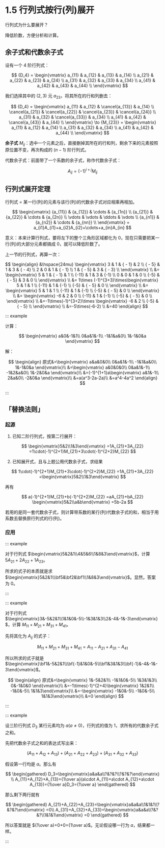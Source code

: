 # 1.5 行列式按行(列)展开

行列式为什么要展开？

降低阶数，方便分析和计算。

## 余子式和代数余子式

设有一个 4 阶行列式：

$$
{D_4} = \begin{vmatrix}
   a_{11} & a_{12} & a_{13} & a_{14}  \\
   a_{21} & a_{22} & a_{23} & a_{24}  \\
   a_{31} & a_{32} & a_{33} & a_{34}  \\
   a_{41} & a_{42} & a_{43} & a_{44}  \\
 \end{vmatrix}
$$

我们选择其中的 $(2,3)$ 元 $a_{23}$，将其所在的行和列删去：

$$
{D_4} = \begin{vmatrix}
   a_{11} & a_{12} & \cancel{a_{13}} & a_{14}  \\
   \cancel{a_{21}} & \cancel{a_{22}} & \cancel{a_{23}} & \cancel{a_{24}}  \\
   a_{31} & a_{32} & \cancel{a_{33}} & a_{34}  \\
   a_{41} & a_{42} & \cancel{a_{43}} & a_{44}  \\
 \end{vmatrix} \to {M_{23}} = \begin{vmatrix}
   a_{11} & a_{12} & a_{14}  \\
   a_{31} & a_{32} & a_{34}  \\
   a_{41} & a_{42} & a_{44}  \\
 \end{vmatrix}
$$

**余子式** $M_{ij}$：选中一个元素之后，直接删掉其所在的行和列，剩余下来的元素按照原位置不变，再次构成的 $(n-1)$ 阶行列式。

代数余子式：前面带了一个系数的余子式，称作代数余子式：

$$
A_{ij}=(-1)^{i+j}M_{ij}
$$

## 行列式展开定理

行列式 = 某一行(列)的元素与该行(列)的代数余子式对应相乘再相加。

$$
\begin{vmatrix}
   {a_{11}} & {a_{12}} &  \cdots  & {a_{1n}}  \\
   {a_{21}} & {a_{22}} &  \cdots  & {a_{2n}}  \\
    \vdots  &  \vdots  &  \ddots  &  \vdots   \\
   {a_{n1}} & {a_{n2}} &  \cdots  & {a_{nn}}  \\
\end{vmatrix}
 = a_{i1}A_{i1}+a_{i2}A_{i2}+\cdots+a_{in}A_{in}
$$

意义：本来计算行列式，要将左下的整个三角形区域都化为 $0$，现在只需要把某一行(列)的大部分元素都搞成 $0$，就可以降低阶数了。

上一节的行列式，再算一次：

$$
\begin{align}
&\hspace{24mu} \begin{vmatrix}
   3 & 1 & { - 1} & 2  \\
   { - 5} & 1 & 3 & { - 4}  \\
   2 & 0 & 1 & { - 1}  \\
   1 & { - 5} & 3 & { - 3}  \\
 \end{vmatrix} \\
 &= \begin{vmatrix}
   5 & 1 & { - 1} & 1  \\
   {-11} & 1 & 3 & {-1}  \\
   0 & 0 & 1 & 0  \\
   {-5} & { - 5} & 3 & 0  \\
 \end{vmatrix} \\
 &= 1\times (-1)^{3+3}\times\begin{vmatrix}
   5 & 1 & 1  \\
   {-11} & 1 & {-1}  \\
   {-5} & { - 5} & 0  \\
 \end{vmatrix} \\
 &= \begin{vmatrix}
   5 & 1 & 1  \\
   {-11} & 1 & {-1}  \\
   {-5} & { - 5} & 0  \\
 \end{vmatrix} \\
 &= \begin{vmatrix}
   -6 & 2 & 0  \\
   {-11} & 1 & {-1}  \\
   {-5} & { - 5} & 0  \\
 \end{vmatrix} \\
 &=-1\times(-1)^{3+2}\times \begin{vmatrix}
   -6 & 2  \\
   {-5} & { - 5}  \\
 \end{vmatrix} \\
 &=-5\times(-6-2) \\
 &=40
\end{align}
$$

::: example

计算：

$$
\begin{vmatrix}
a&0&-1&1\\
0&a&1&-1\\
-1&1&a&0\\
1&-1&0&a
\end{vmatrix}
$$

解：

$$
\begin{align}
原式&=\begin{vmatrix}
  a&a&0&0\\
  0&a&1&-1\\
  -1&1&a&0\\
  1&-1&0&a
\end{vmatrix}\\
&=\begin{vmatrix}
  a&0&0&0\\
  0&a&1&-1\\
  -1&2&a&0\\
  1&-2&0&a
\end{vmatrix}\\
&=(-1)^{1+1}a\begin{vmatrix}
  a&1&-1\\
  2&a&0\\
  -2&0&a
\end{vmatrix}\\
&=a(a^3-2a-2a)\\
&=a^4-4a^2
\end{align}
$$

:::

## 「替换法则」

### 起源

1. 已知二阶行列式，按第二行展开：

$$
\begin{vmatrix}5&2\\1&3\end{vmatrix}
=1A_{21}+3A_{22}
=1\cdot(-1)^{2+1}M_{21}+3\cdot(-1)^{2+2}M_{22}
$$

2. 已知展开式，且与上题公用代数余子式，求结果

$$
1\cdot(-1)^{2+1}M_{21}+3\cdot(-1)^{2+2}M_{22}
=1A_{21}+3A_{22}
=\begin{vmatrix}5&2\\1&3\end{vmatrix}
$$

再有

$$
a(-1)^{2+1}M_{21}+b(-1)^{2+2}M_{22}
=aA_{21}+bA_{22}
\begin{vmatrix}5&2\\a&b\end{vmatrix}
=5b-2a
$$

若用的是同一套代数余子式，则计算带系数的某行(列)代数余子式的和，相当于用系数去替换原行列式的行(列)。

### 应用

::: example

对于行列式 $\begin{vmatrix}5&2&1\\4&5&6\\1&8&3\end{vmatrix}$，计算 $5A_{21}+2A_{22}+1A_{23}$。

所求的式子的本质就是求 $\begin{vmatrix}5&2&1\\\bf5&\bf2&\bf1\\1&8&3\end{vmatrix}$。显然，答案为 $0$。

:::

::: example

对于行列式 $\begin{vmatrix}3&-5&2&1\\1&1&0&-5\\-1&3&1&3\\2&-4&-1&-3\end{vmatrix}$，计算 $M_{11}+M_{21}+M_{31}+M_{41}$。

先将其化为 $A_{ij}$ 的式子：

$$
M_{11}+M_{21}+M_{31}+M_{41}=A_{11}-A_{21}+A_{31}-A_{41}
$$

所以所求的式子就是 $\begin{vmatrix}\bf1&-5&2&1\\\bf{-1}&1&0&-5\\\bf1&3&1&3\\\bf{-1}&-4&-1&-3\end{vmatrix}$。

$$
\begin{align}
原式&=\begin{vmatrix}
  1&-5&2&1\\
  -1&1&0&-5\\
  1&3&1&3\\
  0&-1&0&0
\end{vmatrix}\\
&=-1\times(-1)^{2+4}\begin{vmatrix}
  1&2&1\\
  -1&0&-5\\
  1&1&3\end{vmatrix}\\
&=-\begin{vmatrix}
  -1&0&-5\\
  -1&0&-5\\
  1&1&3\end{vmatrix}\\
&=0
\end{align}
$$

:::

::: example

设三阶行列式 $D_3$ 某行元素均为 $a(a\ne0)$，行列式的值为 $1$，求所有的代数余子式之和。

先把代数余子式之和的表达式写出来：

$$
(A_{11}+A_{12}+A_{13})+(A_{21}+A_{22}+A_{23})+(A_{31}+A_{32}+A_{33})
$$

假设第一行均是 $a$。那么有

$$
\begin{gathered}
D_3=\begin{vmatrix}a&a&a\\?&?&?\\?&?&?\end{vmatrix} \\
A_{11}+A_{12}+A_{13}={1\over a}(a\cdot A_{11}+a\cdot A_{12}+a\cdot A_{13})={1\over a}D_3={1\over a}
\end{gathered}
$$

那么剩下两行就有

$$
\begin{gathered}
A_{21}+A_{22}+A_{23}=\begin{vmatrix}a&a&a\\1&1&1\\?&?&?\end{vmatrix} =0\\
A_{31}+A_{32}+A_{33}=\begin{vmatrix}a&a&a\\?&?&?\\1&1&1\end{vmatrix} =0
\end{gathered}
$$

所以答案就是 ${1\over a}+0+0={1\over a}$。无论假设哪一行为 $a$，结果都一样。

:::